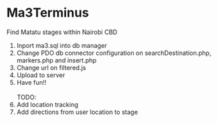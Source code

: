 # Ma3Terminus
Find Matatu stages within Nairobi CBD

1. Inport ma3.sql into db manager <br>
2. Change PDO db connector configuration on searchDestination.php, markers.php and insert.php
3. Change url on filtered.js
4. Upload to server
5. Have fun!!
<br><br>
TODO:<br>
1. Add location tracking<br>
2. Add directions from user location to stage
